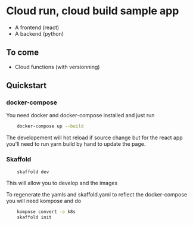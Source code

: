 # Cloud run, cloud build sample app


* A frontend (react)
* A backend (python)


## To come
* Cloud functions (with versionning)


## Quickstart

### docker-compose
You need docker and docker-compose installed and just run

```bash
    docker-compose up --build
```

The developement will hot reload if source change but for the react app you'll need to run yarn build by hand to update the page.

### Skaffold


```bash
    skaffold dev
```
This will allow you to develop and the images 

To regenerate the yamls and skaffold.yaml to reflect the docker-compose you will need kompose and do

```bash
    kompose convert -o k8s
    skaffold init
```
